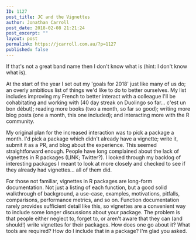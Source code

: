 ```yaml
---
ID: 1127
post_title: JC and the Vignettes
author: Jonathan Carroll
post_date: 2018-02-08 21:21:24
post_excerpt: ""
layout: post
permalink: https://jcarroll.com.au/?p=1127
published: false
---
```

If that's not a great band name then I don't know what is (hint: I don't know what is).

<!--more-->

At the start of the year I set out my 'goals for 2018' just like many of us do; an overly ambitious list of things we'd like to do to better ourselves. My list includes improving my French to better interact with a colleague I'll be cohabitating and working with (40 day streak on Duolingo so far... c'est un bon début); reading more books (two a month, so far so good); writing more blog posts (one a month, this one included); and interacting more with the R community. 

My original plan for the increased interaction was to pick a package a month. I'd pick a package which didn't already have a vignette; write it, submit it as a PR, and blog about the experience. This seemed straightforward enough. People have long complained about the lack of vignettes in R packages (LINK; Twitter?). I looked through my backlog of interesting packages I meant to look at more closely and checked to see if they already had vignettes... all of them did.

For those not familiar, vignettes in R packages are long-form documentation. Not just a listing of each function, but a good solid walkthrough of background, a use-case, examples, motivations, pitfalls, comparisons, performance metrics, and so on. Function documentation rarely provides sufficient detail like this, so vignettes are a convenient way to include some longer discussions about your package. The problem is that people either neglect to, forget to, or aren't aware that they can (and should!) write vignettes for their packages. How does one go about it? What tools are required? How do I include that in a package? I'm glad you asked.